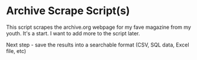 # Archive Scrape Script(s)

This script scrapes the archive.org webpage for my fave magazine from my youth. 
It's a start. I want to add more to the script later.

Next step - save the results into a searchable format (CSV, SQL data, Excel file, etc)
